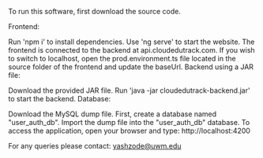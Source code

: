 To run this software, first download the source code.

Frontend:

Run 'npm i' to install dependencies.
Use 'ng serve' to start the website.
The frontend is connected to the backend at api.cloudedutrack.com. If you wish to switch to localhost, open the prod.environment.ts file located in the source folder of the frontend and update the baseUrl.
Backend using a JAR file:

Download the provided JAR file.
Run 'java -jar cloudedutrack-backend.jar' to start the backend.
Database:

Download the MySQL dump file.
First, create a database named "user_auth_db".
Import the dump file into the "user_auth_db" database.
To access the application, open your browser and type: http://localhost:4200


For any queries please contact: yashzode@uwm.edu 
